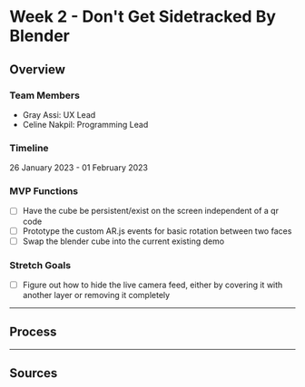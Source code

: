 # Week 2 - Don't Get Sidetracked By Blender

## Overview

### Team Members

- Gray Assi: UX Lead
- Celine Nakpil: Programming Lead

### Timeline

26 January 2023 - 01 February 2023

### MVP Functions

- [ ] Have the cube be persistent/exist on the screen independent of a qr code
- [ ] Prototype the custom AR.js events for basic rotation between two faces
- [ ] Swap the blender cube into the current existing demo

### Stretch Goals

- [ ] Figure out how to hide the live camera feed, either by covering it with another layer or removing it completely

---

## Process

---

## Sources
